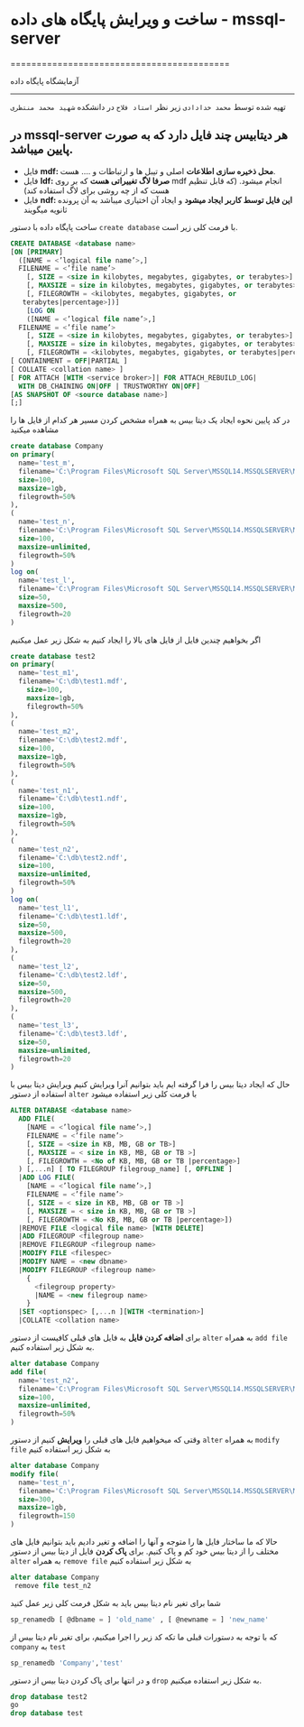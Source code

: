 ﻿
# ساخت و ویرایش پایگاه های داده - mssql-server

==========================================

آزمایشگاه پایگاه داده

------------------------------------------

تهیه شده توسط `محمد خدادادی` زیر نظر `استاد فلاح` در دانشکده `شهید محمد منتظری`

## در mssql-server هر دیتابیس چند فایل دارد که به صورت پایین میباشد.

- فایل **mdf: محل ذخیره سازی اطلاعات** اصلی و تیبل ها و ارتباطات و .... هست.
- فایل **ldf: صرفا لاگ تغییراتی هست** که بر روی mdf انجام میشود. (که قابل تنظیم هست که از چه روشی برای لاگ استفاده کند)
- فایل **ndf: این فایل توسط کاربر ایجاد میشود** و ایجاد آن اختیاری میباشد به آن پرونده ثانویه میگویند

ساخت پایگاه داده با دستور `create database` با فرمت کلی زیر است.

`````````sql
CREATE DATABASE <database name>
[ON [PRIMARY]
  ([NAME = <’logical file name’>,]
  FILENAME = <’file name’>
    [, SIZE = <size in kilobytes, megabytes, gigabytes, or terabytes>]
    [, MAXSIZE = size in kilobytes, megabytes, gigabytes, or terabytes>]
    [, FILEGROWTH = <kilobytes, megabytes, gigabytes, or
   terabytes|percentage>])]
    [LOG ON
    ([NAME = <’logical file name’>,]
  FILENAME = <’file name’>
    [, SIZE = <size in kilobytes, megabytes, gigabytes, or terabytes>]
    [, MAXSIZE = size in kilobytes, megabytes, gigabytes, or terabytes>]
    [, FILEGROWTH = <kilobytes, megabytes, gigabytes, or terabytes|percentage>])]
[ CONTAINMENT = OFF|PARTIAL ]
[ COLLATE <collation name> ]
[ FOR ATTACH [WITH <service broker>]| FOR ATTACH_REBUILD_LOG|
  WITH DB_CHAINING ON|OFF | TRUSTWORTHY ON|OFF]
[AS SNAPSHOT OF <source database name>]
[;]
`````````

در کد پایین نحوه ایجاد یک دیتا بیس به همراه مشخص کردن مسیر هر کدام از فایل ها را مشاهده میکنید

`````````sql
create database Company
on primary(
  name='test_m', 
  filename='C:\Program Files\Microsoft SQL Server\MSSQL14.MSSQLSERVER\MSSQL\DATA\test.mdf',
  size=100,
  maxsize=1gb,
  filegrowth=50%
),
(
  name='test_n',
  filename='C:\Program Files\Microsoft SQL Server\MSSQL14.MSSQLSERVER\MSSQL\DATA\test.ndf',
  size=100,
  maxsize=unlimited,
  filegrowth=50%
)
log on(
  name='test_l',
  filename='C:\Program Files\Microsoft SQL Server\MSSQL14.MSSQLSERVER\MSSQL\DATA\test.ldf',
  size=50,
  maxsize=500,
  filegrowth=20
)
`````````

اگر بخواهیم چندین فایل از فایل های بالا را ایجاد کنیم  به شکل زیر عمل میکنیم

`````````sql
create database test2
on primary(
  name='test_m1',
  filename='C:\db\test1.mdf',
    size=100,
    maxsize=1gb,
    filegrowth=50%
),
(
  name='test_m2',
  filename='C:\db\test2.mdf',
  size=100,
  maxsize=1gb,
  filegrowth=50%
),
(
  name='test_n1',
  filename='C:\db\test1.ndf',
  size=100,
  maxsize=1gb,
  filegrowth=50%
),
(
  name='test_n2',
  filename='C:\db\test2.ndf',
  size=100,
  maxsize=unlimited,
  filegrowth=50%
)
log on(
  name='test_l1',
  filename='C:\db\test1.ldf',
  size=50,
  maxsize=500,
  filegrowth=20
),
(
  name='test_l2',
  filename='C:\db\test2.ldf',
  size=50,
  maxsize=500,
  filegrowth=20
),
(
  name='test_l3',
  filename='C:\db\test3.ldf',
  size=50,
  maxsize=unlimited,
  filegrowth=20
)
`````````

حال که ایجاد دیتا بیس را فرا گرفته ایم باید بتوانیم آنرا ویرایش کنیم ویرایش دیتا بیس با استفاده از دستور `alter` با فرمت کلی زیر استفاده میشود

`````````sql
ALTER DATABASE <database name>
  ADD FILE(
    [NAME = <’logical file name’>,]
    FILENAME = <’file name’>
    [, SIZE = <size in KB, MB, GB or TB>]
    [, MAXSIZE = < size in KB, MB, GB or TB >]
    [, FILEGROWTH = <No of KB, MB, GB or TB |percentage>]
  ) [,...n] [ TO FILEGROUP filegroup_name] [, OFFLINE ]
  |ADD LOG FILE(
    [NAME = <’logical file name’>,]
    FILENAME = <’file name’>
    [, SIZE = < size in KB, MB, GB or TB >]
    [, MAXSIZE = < size in KB, MB, GB or TB >]
    [, FILEGROWTH = <No KB, MB, GB or TB |percentage>])
  |REMOVE FILE <logical file name> [WITH DELETE]
  |ADD FILEGROUP <filegroup name>
  |REMOVE FILEGROUP <filegroup name>
  |MODIFY FILE <filespec>
  |MODIFY NAME = <new dbname>
  |MODIFY FILEGROUP <filegroup name> 
    {
      <filegroup property>
      |NAME = <new filegroup name>
    }
  |SET <optionspec> [,...n ][WITH <termination>]
  |COLLATE <collation name>
`````````

برای **اضافه کردن فایل** به فایل های قبلی کافیست از دستور `alter` به همراه `add file` به شکل زیر استفاده کنیم.

`````````sql
alter database Company
add file(
  name='test_n2',
  filename='C:\Program Files\Microsoft SQL Server\MSSQL14.MSSQLSERVER\MSSQL\DATA\testn2.mdf',
  size=100,
  maxsize=unlimited,
  filegrowth=50%
)
`````````

وقتی که میخواهیم فایل های قبلی را **ویرایش** کنیم از دستور `alter` به همراه `modify file` به شکل زیر استفاده کنیم

`````````sql
alter database Company
modify file(
  name='test_n',
  filename='C:\Program Files\Microsoft SQL Server\MSSQL14.MSSQLSERVER\MSSQL\DATA\test.ndf',
  size=300,
  maxsize=1gb,
  filegrowth=150
)
`````````

حالا که ما ساختار فایل ها را متوجه و آنها را اضافه و تغیر دادیم باید بتوانیم فایل های مختلف را از دیتا بیس خود کم و پاک کنیم.
برای **پاک کردن** فایل از دیتا بیس  از دستور `alter` به همراه `remove file` به شکل زیر استفاده کنیم

`````````sql
alter database Company
 remove file test_n2
`````````

شما برای تغیر نام دیتا بیس باید به شکل فرمت کلی زیر عمل کنید

`````````sql
sp_renamedb [ @dbname = ] 'old_name' , [ @newname = ] 'new_name' 
`````````

که با توجه به دستورات قبلی ما تکه کد زیر را اجرا میکنیم، برای تغیر نام دیتا بیس از `company` به `test`

`````````sql
sp_renamedb 'Company','test'
`````````

و در انتها برای پاک کردن دیتا بیس از دستور `drop` به شکل زیر استفاده میکنیم.

`````````sql
drop database test2
go
drop database test
`````````
